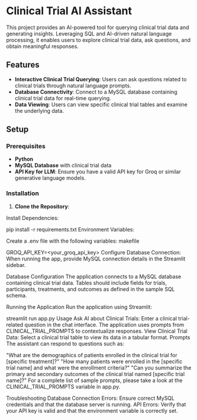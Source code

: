 # Clinical Trial AI Assistant

This project provides an AI-powered tool for querying clinical trial data and generating insights. Leveraging SQL and AI-driven natural language processing, it enables users to explore clinical trial data, ask questions, and obtain meaningful responses.

## Features

- **Interactive Clinical Trial Querying**: Users can ask questions related to clinical trials through natural language prompts.
- **Database Connectivity**: Connect to a MySQL database containing clinical trial data for real-time querying.
- **Data Viewing**: Users can view specific clinical trial tables and examine the underlying data.

## Setup

### Prerequisites

- **Python**
- **MySQL Database** with clinical trial data
- **API Key for LLM**: Ensure you have a valid API key for Groq or similar generative language models.

### Installation

1. **Clone the Repository**:

Install Dependencies:

pip install -r requirements.txt
Environment Variables:

Create a .env file with the following variables:
makefile

GROQ_API_KEY=<your_groq_api_key>
Configure Database Connection: When running the app, provide MySQL connection details in the Streamlit sidebar.

Database Configuration
The application connects to a MySQL database containing clinical trial data. Tables should include fields for trials, participants, treatments, and outcomes as defined in the sample SQL schema.

Running the Application
Run the application using Streamlit:

streamlit run app.py
Usage
Ask AI about Clinical Trials:
Enter a clinical trial-related question in the chat interface. The application uses prompts from CLINICAL_TRIAL_PROMPTS to contextualize responses.
View Clinical Trial Data:
Select a clinical trial table to view its data in a tabular format.
Prompts
The assistant can respond to questions such as:

"What are the demographics of patients enrolled in the clinical trial for [specific treatment]?"
"How many patients were enrolled in the [specific trial name] and what were the enrollment criteria?"
"Can you summarize the primary and secondary outcomes of the clinical trial named [specific trial name]?"
For a complete list of sample prompts, please take a look at the CLINICAL_TRIAL_PROMPTS variable in app.py.

Troubleshooting
Database Connection Errors: Ensure correct MySQL credentials and that the database server is running.
API Errors: Verify that your API key is valid and that the environment variable is correctly set.
